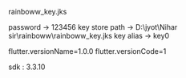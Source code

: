 
rainboww_key.jks

password -> 123456
key store path ->  D:\jyot\Nihar sir\rainboww\rainboww_key.jks
key alias -> key0

flutter.versionName=1.0.0
flutter.versionCode=1

sdk : 3.3.10
